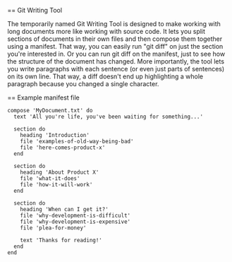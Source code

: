 == Git Writing Tool

The temporarily named Git Writing Tool is designed to make working with long documents more like working with source code.  It lets you split sections of documents in their own files and then compose them together using a manifest.  That way, you can easily run "git diff" on just the section you're interested in.  Or you can run git diff on the manifest, just to see how the structure of the document has changed.  More importantly, the tool lets you write paragraphs with each sentence (or even just parts of sentences) on its own line.  That way, a diff doesn't end up highlighting a whole paragraph because you changed a single character.

== Example manifest file

    compose 'MyDocument.txt' do
      text 'All you're life, you've been waiting for something...'

      section do
        heading 'Introduction'
        file 'examples-of-old-way-being-bad'
        file 'here-comes-product-x'
      end

      section do
        heading 'About Product X'
        file 'what-it-does'
        file 'how-it-will-work'
      end

      section do
        heading 'When can I get it?'
        file 'why-development-is-difficult'
        file 'why-development-is-expensive'
        file 'plea-for-money'

        text 'Thanks for reading!'
      end
    end
